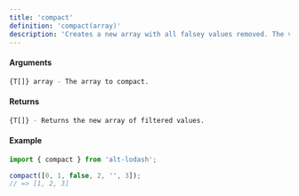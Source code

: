 ```yaml
---
title: 'compact'
definition: 'compact(array)'
description: 'Creates a new array with all falsey values removed. The values `false`, `null`, `0`, `""`, `undefined`, and `NaN` are falsey.'
---
```


#### Arguments

```bash
{T[]} array - The array to compact.
```

#### Returns

```bash
{T[]} - Returns the new array of filtered values.
```

#### Example

```ts
import { compact } from 'alt-lodash';

compact([0, 1, false, 2, '', 3]);
// => [1, 2, 3]
```
